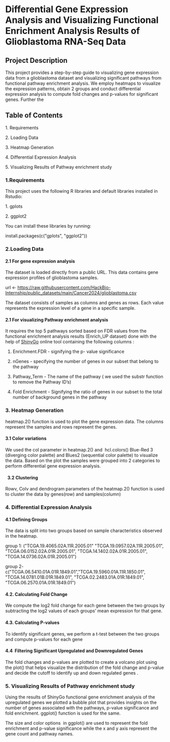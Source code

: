 <!--StartFragment-->


# Differential Gene Expression Analysis and Visualizing Functional Enrichment Analysis Results of Glioblastoma RNA-Seq Data

## **Project Description** 

This project provides a step-by-step guide to visualizing gene expression data from a glioblastoma dataset and visualizing significant pathways from functional pathway enrichment analysis. We employ heatmaps to visualize the expression patterns, obtain 2 groups and conduct differential expression analysis to compute fold changes and p-values for significant genes. Further the 


## **Table of Contents**

1\. Requirements

2\. Loading Data

3\. Heatmap Generation

4\. Differential Expression Analysis

5\. Visualizing Results of Pathway enrichment study 


### **1.Requirements**

This project uses the following R libraries and default libraries installed in Rstudio:

1\. gplots

2\. ggplot2

You can install these libraries by running:

install.packages(c("gplots", "ggplot2"))


### **2.Loading Data**

#### 2.1 For gene expression analysis

The dataset is loaded directly from a public URL. This data contains gene expression profiles of glioblastoma samples.

url <- <https://raw.githubusercontent.com/HackBio-Internship/public_datasets/main/Cancer2024/glioblastoma.csv>

The dataset consists of samples as columns and genes as rows. Each value represents the expression level of a gene in a specific sample.


#### 2.1 For visualizing Pathway enrichment analysis

It requires the top 5 pathways sorted based on FDR values from the functional enrichment analysis results (Enrich\_UP dataset) done with the help of [ShinyGo](http://bioinformatics.sdstate.edu/go/) online tool containing the following columns : 

1. Enrichment.FDR - signifying the p- value significance

2. nGenes - specifying the number of genes in our subset that belong to the pathway

3. Pathway\_Term - The name of the pathway ( we used the substr function to remove the Pathway ID’s)

4. Fold Enrichment - Signifying the ratio of genes in our subset to the total number of background genes in the pathway


### **3. Heatmap Generation**

heatmap.2() function is used to plot the gene expression data. The columns represent the samples and rows represent the genes.


#### 3.1 Color variations

We used the col parameter in heatmap.2() and  hcl.colors() Blue-Red 3 (diverging color palette) and Blues2 (sequential color palette) to visualize the data. Based on the plot the samples were grouped into 2 categories to perform differential gene expression analysis.


####   3.2 Clustering

Rowv, Colv and dendrogram parameters of the heatmap.2() function is used to cluster the data by genes(row) and samples(column)


### **4. Differential Expression Analysis**

#### 4.1 Defining Groups

The data is split into two groups based on sample characteristics observed in the heatmap. 

group 1: ("TCGA.19.4065.02A.11R.2005.01" "TCGA.19.0957.02A.11R.2005.01", "TCGA.06.0152.02A.01R.2005.01", "TCGA.14.1402.02A.01R.2005.01", "TCGA.14.0736.02A.01R.2005.01")

group 2- c("TCGA.06.5410.01A.01R.1849.01","TCGA.19.5960.01A.11R.1850.01", "TCGA.14.0781.01B.01R.1849.01", "TCGA.02.2483.01A.01R.1849.01", "TCGA.06.2570.01A.01R.1849.01")


#### 4.2. Calculating Fold Change

We compute the log2 fold change for each gene between the two groups by subtracting the log2 values of each groups’ mean expression for that gene.


#### 4.3. Calculating P-values

To identify significant genes, we perform a t-test between the two groups and compute p-values for each gene


#### 4.4  Filtering Significant Upregulated and Downregulated Genes

The fold changes and p-values are plotted to create a volcano plot using the plot() that helps visualize the distribution of the fold change and p-value and decide the cutoff to identify up and down regulated genes .


### **5. Visualizing Results of Pathway enrichment study** 

Using the results of ShinyGo functional gene enrichment analysis of the upregulated genes we plotted a bubble plot that provides insights on the number of genes associated with the pathways, p-value significance and fold enrichment. ggplot() function is used for the same. 

The size and color options  in ggplot() are used to represent the fold enrichment and p-value significance while the x and y axis represent the gene count and pathway names.

<!--EndFragment-->
